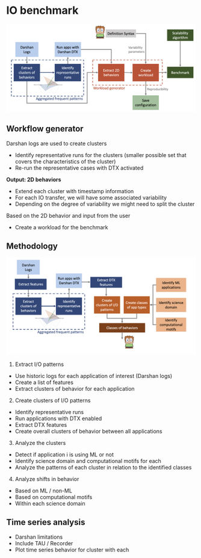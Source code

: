# IO benchmark

![benchmark design](./docs/benchmark.png)

## Workflow generator

Darshan logs are used to create clusters
- Identify representative runs for the clusters (smaller possible set that covers the characteristics of the cluster)
- Re-run the representative cases with DTX activated

**Output: 2D behaviors** 
- Extend each cluster with timestamp information
- For each IO transfer, we will have some associated variability
- Depending on the degree of variability we might need to split the cluster

Based on the 2D behavior and input from the user
- Create a workload for the benchmark

## Methodology 

![Methodology](docs/methodology.png)

1. Extract I/O patterns
- Use historic logs for each application of interest (Darshan logs)
- Create a list of features
- Extract clusters of behavior for each application

2. Create clusters of I/O patterns
- Identify representative runs
- Run applications with DTX enabled
- Extract DTX features
- Create overall clusters of behavior between all applications

3. Analyze the clusters
- Detect if application i is using ML or not
- Identify science domain and computational motifs for each
- Analyze the patterns of each cluster in relation to the identified classes

4. Analyze shifts in behavior 
- Based on ML / non-ML
- Based on computational motifs
- Within each science domain


## Time series analysis
- Darshan limitations
- Include TAU / Recorder
- Plot time series behavior for cluster with each

